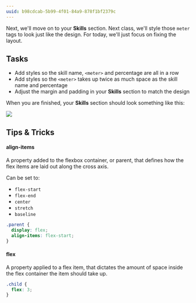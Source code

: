 ```yaml
---
uuid: b98cdcab-5b99-4f01-84a9-878f1bf2379c
---
```


Next, we'll move on to your **Skills** section. Next class, we'll style those `meter` tags
to look just like the design. For today, we'll just focus on fixing the layout.

## Tasks

- Add styles so the skill name, `<meter>` and percentage are all in a row
- Add styles so the `<meter>` takes up twice as much space as the skill name and percentage
- Adjust the margin and padding in your **Skills** section to match the design


When you are finished, your **Skills** section should look something like this:

![](https://cl.ly/1S1d01451e3G/Image%202017-10-01%20at%202.05.52%20PM.png)


## Tips & Tricks

#### align-items

A property added to the flexbox container, or parent, that defines how the flex items are laid out along the cross axis.

Can be set to:

- `flex-start`
- `flex-end`
- `center`
- `stretch`
- `baseline`

```css
.parent {
  display: flex;
  align-items: flex-start;
}
```


#### flex

A property applied to a flex item, that dictates the amount of space inside the flex container the item should take up.

```css
.child {
  flex: 3;
}
```
